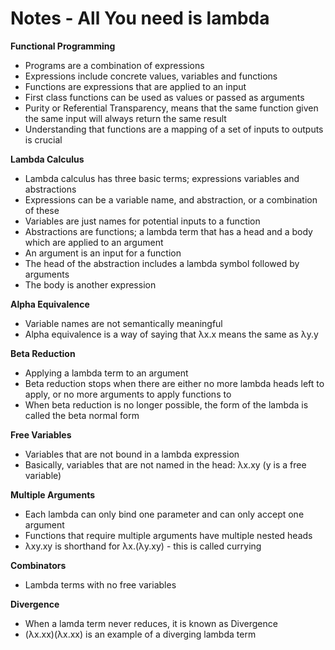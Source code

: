 # Notes - All You need is lambda
**Functional Programming**
- Programs are a combination of expressions
- Expressions include concrete values, variables and functions
- Functions are expressions that are applied to an input
- First class functions can be used as values or passed as arguments
- Purity or Referential Transparency, means that the same function given the same input will always return the same result
- Understanding that functions are a mapping of a set of inputs to outputs is crucial

**Lambda Calculus**
- Lambda calculus has three basic terms; expressions variables and abstractions
- Expressions can be a variable name, and abstraction, or a combination of these
- Variables are just names for potential inputs to a function
- Abstractions are functions; a lambda term that has a head and a body which are applied to an argument
- An argument is an input for a function
- The head of the abstraction includes a lambda symbol followed by arguments
- The body is another expression

**Alpha Equivalence**
- Variable names are not semantically meaningful
- Alpha equivalence is a way of saying that λx.x means the same as λy.y

**Beta Reduction**
- Applying a lambda term to an argument
- Beta reduction stops when there are either no more lambda heads left to apply, or no more arguments to apply functions to
- When beta reduction is no longer possible, the form of the lambda is called the beta normal form

**Free Variables**
- Variables that are not bound in a lambda expression
- Basically, variables that are not named in the head: λx.xy (y is a free variable)

**Multiple Arguments**
- Each lambda can only bind one parameter and can only accept one argument
- Functions that require multiple arguments have multiple nested heads
- λxy.xy is shorthand for λx.(λy.xy) - this is called currying

**Combinators**
- Lambda terms with no free variables

**Divergence**
- When a lamda term never reduces, it is known as Divergence
- (λx.xx)(λx.xx) is an example of a diverging lambda term
